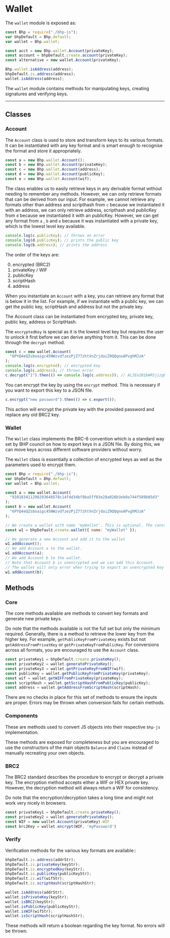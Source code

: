 # Wallet

The `wallet` module is exposed as:

```js
const Bhp = require("./bhp-js");
var bhpDefault = Bhp.default;
var wallet = Bhp.wallet;

const acct = new Bhp.wallet.Account(privateKey);
const account = bhpDefault.create.account(privateKey);
const alternative = new wallet.Account(privateKey);

Bhp.wallet.isAddress(address);
bhpDefault.is.address(address);
wallet.isAddress(address);
```

The `wallet` module contains methods for manipulating keys, creating signatures and verifying keys.

---

## Classes

### Account

The `Account` class is used to store and transform keys to its various formats. It can be instantiated with any key format and is smart enough to recognise the format and store it appropriately.

```js
const a = new Bhp.wallet.Account();
const b = new Bhp.wallet.Account(privateKey);
const c = new Bhp.wallet.Account(address);
const d = new Bhp.wallet.Account(publicKey);
const e = new Bhp.wallet.Account(wif);
```

The class enables us to easily retrieve keys in any derivable format without needing to remember any methods. However, we can only retrieve formats that can be derived from our input. For example, we cannot retrieve any formats other than address and scripthash from `c` because we instantiated it with an address, we can only retrieve address, scripthash and publicKey from `d` because we instantiated it with an publicKey. However, we can get any format from `a` , `b` and  `e` because it was instantiated with a private key, which is the lowest level key available.

```js
console.log(c.publicKey); // throws an error
console.log(d.publicKey); // prints the public key
console.log(b.address); // prints the address
```

The order of the keys are:

0. encrypted (BRC2)
1. privateKey / WIF
1. publicKey
1. scriptHash
1. address

When you instantiate an `Account` with a key, you can retrieve any format that is below it in the list. For example, if we instantiate with a public key, we can get the public key, scriptHash and address but not the private key.

The Account class can be instantiated from encrypted key, private key, public key, address or ScriptHash.

The `encryptedKey` is special as it is the lowest level key but requires the user to unlock it first before we can derive anything from it. This can be done through the `decrypt` method.

```js
const c = new wallet.Account(
  "6PYQ4eQZsboaigc45NWzvdfzezPjZ77zhtVnZrjdaiZ9QQqnoAPvghMJzA"
);
console.log(c.encrypted); // encrypted key
console.log(c.address); // throws error
c.decrypt("1").then(() => console.log(c.address)); // AL2Eo2B1bWRSjizgRsFWoUShAYvv4NMiFq
```

You can encrypt the key by using the `encrypt` method. This is necessary if you want to export this key to a JSON file.

```ts
c.encrypt("new password").then(() => c.export());
```

This action will encrypt the private key with the provided password and replace any old BRC2 key.

### Wallet

The `Wallet` class implements the BRC-6 convention which is a standard way set by BHP council on how to export keys in a JSON file. By doing this, we can move keys across different software providers without worry.

The `Wallet` class is essentially a collection of encrypted keys as well as the parameters used to encrypt them.

```js
const Bhp = require("./bhp-js");
var bhpDefault = Bhp.default;
var wallet = Bhp.wallet;

const a = new wallet.Account(
  "910183411298293648578c14f4d34bf8ba5ff03e28a026b3eb0a744f589b05d3"
);
const b = new wallet.Account(
  "6PYQ4eQZsboaigc45NWzvdfzezPjZ77zhtVnZrjdaiZ9QQqnoAPvghMJzA"
);

// We create a wallet with name 'myWallet'. This is optional. The constructor is fine with no arguments.
const w1 = bhpDefault.create.wallet({ name: "myWallet" });

// We generate a new Account and add it to the wallet
w1.addAccount();
// We add Account a to the wallet.
w1.addAccount(a);
// We add Account b to the wallet.
// Note that Account b is unencrypted and we can add this Account.
// The wallet will only error when trying to export an unencrypted key but does not prevent you from adding it.
w1.addAccount(b);
```

## Methods

### Core

The core methods available are methods to convert key formats and generate new private keys.

Do note that the methods available is not the full set but only the minimum required. Generally, there is a method to retrieve the lower key from the higher key. For example, `getPublicKeyFromPrivateKey` exists but not `getAddressFromPrivatKey` or `getPrivateKeyFromPublicKey`. For conversions across all formats, you are encouraged to use the `Account` class.

```js
const privateKey1 = bhpDefault.create.privateKey();
const privateKey2 = wallet.generatePrivateKey();
const privateKey3 = wallet.getPrivateKeyFromWIF(wif);
const publicKey = wallet.getPublicKeyFromPrivateKey(privateKey);
const wif = wallet.getWIFFromPrivateKey(privateKey);
const scriptHash = wallet.getScriptHashFromPublicKey(publicKey);
const address = wallet.getAddressFromScriptHash(scriptHash);
```

There are no checks in place for this set of methods to ensure the inputs are proper. Errors may be thrown when conversion fails for certain methods.

### Components

These are methods used to convert JS objects into their respective `bhp-js` implementation.

These methods are exposed for completeness but you are encouraged to use the constructors of the main objects `Balance` and `Claims` instead of manually recreating your own objects.

### BRC2

The BRC2 standard describes the procedure to encrypt or decrypt a private key. The encryption method accepts either a WIF or HEX private key. However, the decryption method will always return a WIF for consistency.

Do note that the encryption/decryption takes a long time and might not work very nicely in browsers.

```js
const privateKey1 = bhpDefault.create.privateKey();
const privateKey2 = wallet.generatePrivateKey();
const WIF = new wallet.Account(privateKey).WIF
const brc2Key = wallet.encrypt(WIF, 'myPassword')
```

### Verify

Verification methods for the various key formats are available::

```js
bhpDefault.is.address(addrStr);
bhpDefault.is.privateKey(keyStr);
bhpDefault.is.encryptedKey(keyStr);
bhpDefault.is.publicKey(publicKeyStr);
bhpDefault.is.wif(wifStr);
bhpDefault.is.scriptHash(scriptHashStr);

wallet.isAddress(addrStr);
wallet.isPrivateKey(keyStr);
wallet.isBRC2(keyStr);
wallet.isPublicKey(publicKeyStr);
wallet.isWIF(wifStr);
wallet.isScriptHash(scriptHashStr);
```

These methods will return a boolean regarding the key format. No errors will be thrown.
